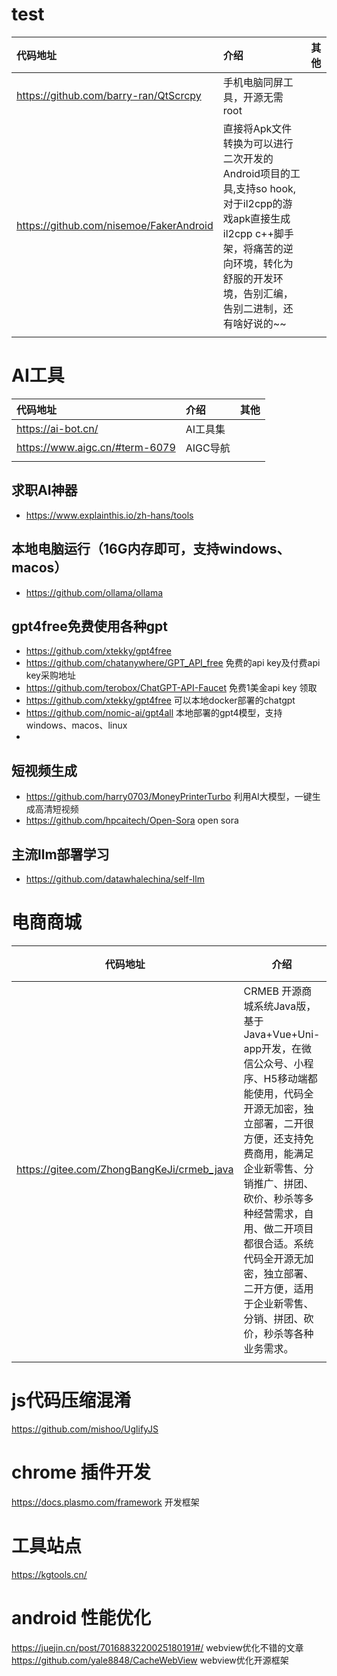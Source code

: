 # test


|代码地址|介绍|其他|
|:---|:---|:---|
|https://github.com/barry-ran/QtScrcpy|手机电脑同屏工具，开源无需root||
|https://github.com/nisemoe/FakerAndroid |直接将Apk文件转换为可以进行二次开发的Android项目的工具,支持so hook,对于il2cpp的游戏apk直接生成il2cpp c++脚手架，将痛苦的逆向环境，转化为舒服的开发环境，告别汇编，告别二进制，还有啥好说的~~||
||||


# AI工具

|代码地址|介绍|其他|
|:---|:---|:---|
|https://ai-bot.cn/|AI工具集||
|https://www.aigc.cn/#term-6079|AIGC导航||
||||


## 求职AI神器
* https://www.explainthis.io/zh-hans/tools

## 本地电脑运行（16G内存即可，支持windows、macos）
* https://github.com/ollama/ollama

## gpt4free免费使用各种gpt
* https://github.com/xtekky/gpt4free
* https://github.com/chatanywhere/GPT_API_free   免费的api key及付费api key采购地址  
* https://github.com/terobox/ChatGPT-API-Faucet   免费1美金api key 领取
* https://github.com/xtekky/gpt4free  可以本地docker部署的chatgpt
* https://github.com/nomic-ai/gpt4all  本地部署的gpt4模型，支持windows、macos、linux
* 


## 短视频生成 
* https://github.com/harry0703/MoneyPrinterTurbo  利用AI大模型，一键生成高清短视频
* https://github.com/hpcaitech/Open-Sora  open sora

## 主流llm部署学习
* https://github.com/datawhalechina/self-llm


# 电商商城
|代码地址|介绍|其他|
|---|---|---|
|https://gitee.com/ZhongBangKeJi/crmeb_java| CRMEB 开源商城系统Java版，基于Java+Vue+Uni-app开发，在微信公众号、小程序、H5移动端都能使用，代码全开源无加密，独立部署，二开很方便，还支持免费商用，能满足企业新零售、分销推广、拼团、砍价、秒杀等多种经营需求，自用、做二开项目都很合适。系统代码全开源无加密，独立部署、二开方便，适用于企业新零售、分销、拼团、砍价，秒杀等各种业务需求。||
||||

# js代码压缩混淆
https://github.com/mishoo/UglifyJS

# chrome 插件开发
https://docs.plasmo.com/framework 开发框架

# 工具站点
https://kgtools.cn/

# android 性能优化
https://juejin.cn/post/7016883220025180191#/  webview优化不错的文章
https://github.com/yale8848/CacheWebView  webview优化开源框架


 
